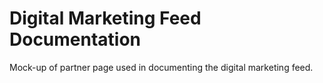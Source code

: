 # Digital Marketing Feed Documentation

Mock-up of partner page used in documenting the digital marketing feed.
